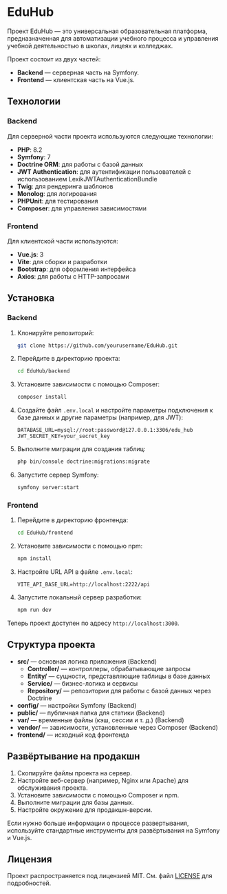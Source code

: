 # EduHub

Проект EduHub — это универсальная образовательная платформа, предназначенная для автоматизации учебного процесса и управления учебной деятельностью в школах, лицеях и колледжах.

Проект состоит из двух частей:
- **Backend** — серверная часть на Symfony.
- **Frontend** — клиентская часть на Vue.js.

## Технологии

### Backend

Для серверной части проекта используются следующие технологии:

- **PHP**: 8.2
- **Symfony**: 7
- **Doctrine ORM**: для работы с базой данных
- **JWT Authentication**: для аутентификации пользователей с использованием LexikJWTAuthenticationBundle
- **Twig**: для рендеринга шаблонов
- **Monolog**: для логирования
- **PHPUnit**: для тестирования
- **Composer**: для управления зависимостями

### Frontend

Для клиентской части используются:

- **Vue.js**: 3
- **Vite**: для сборки и разработки
- **Bootstrap**: для оформления интерфейса
- **Axios**: для работы с HTTP-запросами

## Установка

### Backend

1. Клонируйте репозиторий:

    ```bash
    git clone https://github.com/yourusername/EduHub.git
    ```

2. Перейдите в директорию проекта:

    ```bash
    cd EduHub/backend
    ```

3. Установите зависимости с помощью Composer:

    ```bash
    composer install
    ```

4. Создайте файл `.env.local` и настройте параметры подключения к базе данных и другие параметры (например, для JWT):

    ```dotenv
    DATABASE_URL=mysql://root:password@127.0.0.1:3306/edu_hub
    JWT_SECRET_KEY=your_secret_key
    ```

5. Выполните миграции для создания таблиц:

    ```bash
    php bin/console doctrine:migrations:migrate
    ```

6. Запустите сервер Symfony:

    ```bash
    symfony server:start
    ```

### Frontend

1. Перейдите в директорию фронтенда:

    ```bash
    cd EduHub/frontend
    ```

2. Установите зависимости с помощью npm:

    ```bash
    npm install
    ```

3. Настройте URL API в файле `.env.local`:

    ```dotenv
    VITE_API_BASE_URL=http://localhost:2222/api
    ```

4. Запустите локальный сервер разработки:

    ```bash
    npm run dev
    ```

Теперь проект доступен по адресу `http://localhost:3000`.

## Структура проекта

- **src/** — основная логика приложения (Backend)
    - **Controller/** — контроллеры, обрабатывающие запросы
    - **Entity/** — сущности, представляющие таблицы в базе данных
    - **Service/** — бизнес-логика и сервисы
    - **Repository/** — репозитории для работы с базой данных через Doctrine
- **config/** — настройки Symfony (Backend)
- **public/** — публичная папка для статики (Backend)
- **var/** — временные файлы (кэш, сессии и т. д.) (Backend)
- **vendor/** — зависимости, установленные через Composer (Backend)
- **frontend/** — исходный код фронтенда

## Развёртывание на продакшн

1. Скопируйте файлы проекта на сервер.
2. Настройте веб-сервер (например, Nginx или Apache) для обслуживания проекта.
3. Установите зависимости с помощью Composer и npm.
4. Выполните миграции для базы данных.
5. Настройте окружение для продакшн-версии.

Если нужно больше информации о процессе развертывания, используйте стандартные инструменты для развёртывания на Symfony и Vue.js.

## Лицензия

Проект распространяется под лицензией MIT. См. файл [LICENSE](./LICENSE) для подробностей.
